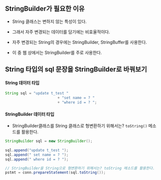 
## StringBuilder가 필요한 이유

- String 클래스는 변하지 않는 특성이 있다. 

- 그래서 자주 변경되는 데이터를 담기에는 비효율적이다. 

- 자주 변경되는 String의 경우에는 StringBuilder, StringBuffer를 사용한다.

- 이 중 웹 상에서는 StringBuilder를 주로 사용한다.


## String 타입의 sql 문장을 StringBuilder로 바꿔보기

#### String 데이터 타입

```java
String sql = "update t_test "
						+ "set name = ? "
						+ "where id = ? ";
```

#### StringBuilder 데이터 타입

- StringBuilder클래스를 String 클래스로 형변환하기 위해서는? `toString()` 메소드를 활용한다.

```java
StringBuilder sql = new StringBuilder();
			
sql.append("update t_test ");
sql.append(" set name = ? ");
sql.append(" where id = ? ");

// StringBuilder을 String으로 형변환하기 위해서는? toString 메소드를 활용한다. 
pstmt = conn.prepareStatement(sql.toString());
```
